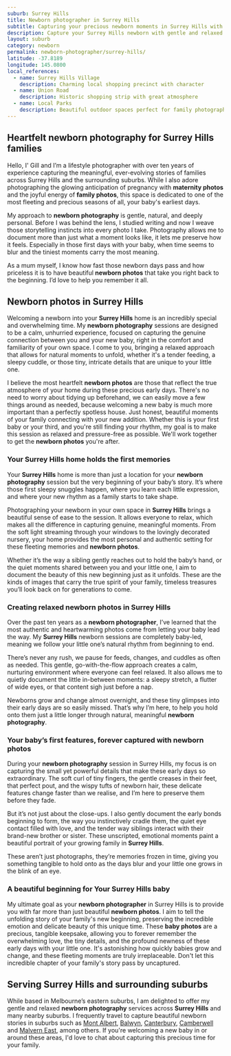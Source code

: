 ```yaml
---
suburb: Surrey Hills
title: Newborn photographer in Surrey Hills
subtitle: Capturing your precious newborn moments in Surrey Hills with gentle photography
description: Capture your Surrey Hills newborn with gentle and relaxed photography. Newborn sessions are available in your home for maximum comfort and convenience.
layout: suburb
category: newborn
permalink: newborn-photographer/surrey-hills/
latitude: -37.8189
longitude: 145.0800
local_references:
  - name: Surrey Hills Village
    description: Charming local shopping precinct with character
  - name: Union Road
    description: Historic shopping strip with great atmosphere
  - name: Local Parks
    description: Beautiful outdoor spaces perfect for family photography
---
```


## Heartfelt newborn photography for Surrey Hills families

Hello, I' Gill and I’m a lifestyle photographer with over ten years of experience capturing the meaningful, ever-evolving stories of families across Surrey Hills and the surrounding suburbs. While I also adore photographing the glowing anticipation of pregnancy with **maternity photos** and the joyful energy of **family photos**, this space is dedicated to one of the most fleeting and precious seasons of all, your baby's earliest days.

My approach to **newborn photography** is gentle, natural, and deeply personal. Before I was behind the lens, I studied writing and now I weave those storytelling instincts into every photo I take. Photography allows me to document more than just what a moment looks like, it lets me preserve how it feels. Especially in those first days with your baby, when time seems to blur and the tiniest moments carry the most meaning.

As a mum myself, I know how fast those newborn days pass and how priceless it is to have beautiful **newborn photos** that take you right back to the beginning. I’d love to help you remember it all.

## Newborn photos in Surrey Hills

Welcoming a newborn into your **Surrey Hills** home is an incredibly special and overwhelming time. My **newborn photography** sessions are designed to be a calm, unhurried experience, focused on capturing the genuine connection between you and your new baby, right in the comfort and familiarity of your own space. I come to you, bringing a relaxed approach that allows for natural moments to unfold, whether it's a tender feeding, a sleepy cuddle, or those tiny, intricate details that are unique to your little one.

I believe the most heartfelt **newborn photos** are those that reflect the true atmosphere of your home during these precious early days. There's no need to worry about tidying up beforehand, we can easily move a few things around as needed, because welcoming a new baby is much more important than a perfectly spotless house. Just honest, beautiful moments of your family connecting with your new addition. Whether this is your first baby or your third, and you're still finding your rhythm, my goal is to make this session as relaxed and pressure-free as possible. We'll work together to get the **newborn photos** you're after.

### Your Surrey Hills home holds the first memories

Your **Surrey Hills** home is more than just a location for your **newborn photography** session but the very beginning of your baby’s story. It’s where those first sleepy snuggles happen, where you learn each little expression, and where your new rhythm as a family starts to take shape.

Photographing your newborn in your own space in **Surrey Hills** brings a beautiful sense of ease to the session. It allows everyone to relax, which makes all the difference in capturing genuine, meaningful moments. From the soft light streaming through your windows to the lovingly decorated nursery, your home provides the most personal and authentic setting for these fleeting memories and **newborn photos**.

Whether it’s the way a sibling gently reaches out to hold the baby’s hand, or the quiet moments shared between you and your little one, I aim to document the beauty of this new beginning just as it unfolds. These are the kinds of images that carry the true spirit of your family, timeless treasures you’ll look back on for generations to come.

### Creating relaxed newborn photos in Surrey Hills

Over the past ten years as a **newborn photographer**, I’ve learned that the most authentic and heartwarming photos come from letting your baby lead the way. My **Surrey Hills** newborn sessions are completely baby-led, meaning we follow your little one’s natural rhythm from beginning to end.

There’s never any rush, we pause for feeds, changes, and cuddles as often as needed. This gentle, go-with-the-flow approach creates a calm, nurturing environment where everyone can feel relaxed. It also allows me to quietly document the little in-between moments: a sleepy stretch, a flutter of wide eyes, or that content sigh just before a nap.

Newborns grow and change almost overnight, and these tiny glimpses into their early days are so easily missed. That’s why I’m here, to help you hold onto them just a little longer through natural, meaningful **newborn photography**.

### Your baby’s first features, forever captured with newborn photos

During your **newborn photography** session in Surrey Hills, my focus is on capturing the small yet powerful details that make these early days so extraordinary. The soft curl of tiny fingers, the gentle creases in their feet, that perfect pout, and the wispy tufts of newborn hair, these delicate features change faster than we realise, and I’m here to preserve them before they fade.

But it’s not just about the close-ups. I also gently document the early bonds beginning to form, the way you instinctively cradle them, the quiet eye contact filled with love, and the tender way siblings interact with their brand-new brother or sister. These unscripted, emotional moments paint a beautiful portrait of your growing family in **Surrey Hills**.

These aren’t just photographs, they’re memories frozen in time, giving you something tangible to hold onto as the days blur and your little one grows in the blink of an eye.

### A beautiful beginning for Your Surrey Hills baby

My ultimate goal as your **newborn photographer** in Surrey Hills is to provide you with far more than just beautiful **newborn photos**. I aim to tell the unfolding story of your family's new beginning, preserving the incredible emotion and delicate beauty of this unique time. These **baby photos** are a precious, tangible keepsake, allowing you to forever remember the overwhelming love, the tiny details, and the profound newness of these early days with your little one. It's astonishing how quickly babies grow and change, and these fleeting moments are truly irreplaceable. Don't let this incredible chapter of your family's story pass by uncaptured.

## Serving Surrey Hills and surrounding suburbs

While based in Melbourne’s eastern suburbs, I am delighted to offer my gentle and relaxed **newborn photography** services across **Surrey Hills** and many nearby suburbs. I frequently travel to capture beautiful newborn stories in suburbs such as [Mont Albert](newborn-photographer/mont-albert/), [Balwyn](newborn-photographer/balwyn/), [Canterbury](newborn-photographer/canterbury/), [Camberwell](newborn-photographer/camberwell/) and [Malvern East](newborn-photographer/malvern-east/), among others. If you're welcoming a new baby in or around these areas, I'd love to chat about capturing this precious time for your family.
